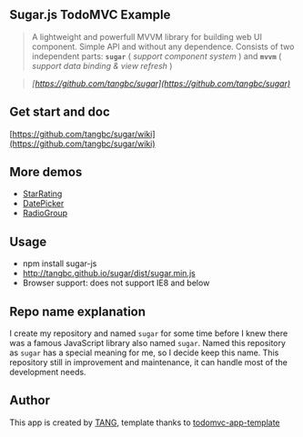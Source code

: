 ## Sugar.js TodoMVC Example

> A lightweight and powerfull MVVM library for building web UI component. Simple API and without any dependence.
Consists of two independent parts: **`sugar`** ( *support component system* ) and **`mvvm`** ( *support data binding & view refresh* )

> _[https://github.com/tangbc/sugar](https://github.com/tangbc/sugar)_


## Get start and doc

[https://github.com/tangbc/sugar/wiki](https://github.com/tangbc/sugar/wiki)


## More demos

* [StarRating](http://tangbc.github.io/sugar/demos/starRating)
* [DatePicker](http://tangbc.github.io/sugar/demos/datePicker)
* [RadioGroup](https://jsfiddle.net/tangbc/may7jzb4/7/)


## Usage

* npm install sugar-js
* http://tangbc.github.io/sugar/dist/sugar.min.js
* Browser support: does not support IE8 and below


## Repo name explanation

I create my repository and named `sugar` for some time before I knew there was a famous JavaScript library also named `sugar`. Named this repository as `sugar` has a special meaning for me, so I decide keep this name. This repository still in improvement and maintenance, it can handle most of the development needs.

## Author

This app is created by [TANG](https://github.com/tangbc), template thanks to [todomvc-app-template](https://github.com/tastejs/todomvc-app-template)
